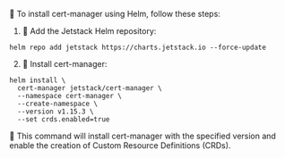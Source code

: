 🚀 To install cert-manager using Helm, follow these steps:

1. 🔄 Add the Jetstack Helm repository:
```
helm repo add jetstack https://charts.jetstack.io --force-update
```
2. 🚀 Install cert-manager:
```
helm install \
  cert-manager jetstack/cert-manager \
  --namespace cert-manager \
  --create-namespace \
  --version v1.15.3 \
  --set crds.enabled=true
```
🎉 This command will install cert-manager with the specified version and enable the creation of Custom Resource Definitions (CRDs).
